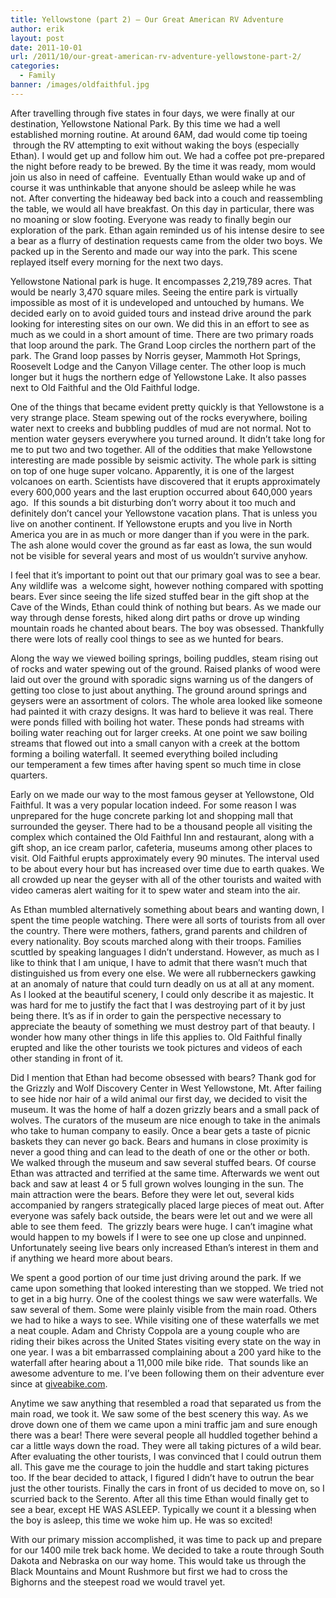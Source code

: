 ```yaml
---
title: Yellowstone (part 2) – Our Great American RV Adventure
author: erik
layout: post
date: 2011-10-01
url: /2011/10/our-great-american-rv-adventure-yellowstone-part-2/
categories:
  - Family
banner: /images/oldfaithful.jpg
---
```

  
After travelling through five states in four days, we were finally at our destination, Yellowstone National Park. By this time we had a well established morning routine. At around 6AM, dad would come tip toeing  through the RV attempting to exit without waking the boys (especially Ethan). I would get up and follow him out. We had a coffee pot pre-prepared the night before ready to be brewed. By the time it was ready, mom would join us also in need of caffeine.  Eventually Ethan would wake up and of course it was unthinkable that anyone should be asleep while he was not. After converting the hideaway bed back into a couch and reassembling the table, we would all have breakfast. On this day in particular, there was no moaning or slow footing. Everyone was ready to finally begin our exploration of the park. Ethan again reminded us of his intense desire to see a bear as a flurry of destination requests came from the older two boys. We packed up in the Serento and made our way into the park. This scene replayed itself every morning for the next two days.

Yellowstone National park is huge. It encompasses 2,219,789 acres. That would be nearly 3,470 square miles. Seeing the entire park is virtually impossible as most of it is undeveloped and untouched by humans. We decided early on to avoid guided tours and instead drive around the park looking for interesting sites on our own. We did this in an effort to see as much as we could in a short amount of time. There are two primary roads that loop around the park. The Grand Loop circles the northern part of the park. The Grand loop passes by Norris geyser, Mammoth Hot Springs, Roosevelt Lodge and the Canyon Village center. The other loop is much longer but it hugs the northern edge of Yellowstone Lake. It also passes next to Old Faithful and the Old Faithful lodge.

One of the things that became evident pretty quickly is that Yellowstone is a very strange place. Steam spewing out of the rocks everywhere, boiling water next to creeks and bubbling puddles of mud are not normal. Not to mention water geysers everywhere you turned around. It didn&#8217;t take long for me to put two and two together. All of the oddities that make Yellowstone interesting are made possible by seismic activity. The whole park is sitting on top of one huge super volcano. Apparently, it is one of the largest volcanoes on earth. Scientists have discovered that it erupts approximately every 600,000 years and the last eruption occurred about 640,000 years ago.  If this sounds a bit disturbing don&#8217;t worry about it too much and definitely don&#8217;t cancel your Yellowstone vacation plans. That is unless you live on another continent. If Yellowstone erupts and you live in North America you are in as much or more danger than if you were in the park. The ash alone would cover the ground as far east as Iowa, the sun would not be visible for several years and most of us wouldn&#8217;t survive anyhow.

I feel that it&#8217;s important to point out that our primary goal was to see a bear. Any wildlife was  a welcome sight, however nothing compared with spotting bears. Ever since seeing the life sized stuffed bear in the gift shop at the Cave of the Winds, Ethan could think of nothing but bears. As we made our way through dense forests, hiked along dirt paths or drove up winding mountain roads he chanted about bears. The boy was obsessed. Thankfully there were lots of really cool things to see as we hunted for bears.

Along the way we viewed boiling springs, boiling puddles, steam rising out of rocks and water spewing out of the ground. Raised planks of wood were laid out over the ground with sporadic signs warning us of the dangers of getting too close to just about anything. The ground around springs and geysers were an assortment of colors. The whole area looked like someone had painted it with crazy designs. It was hard to believe it was real. There were ponds filled with boiling hot water. These ponds had streams with boiling water reaching out for larger creeks. At one point we saw boiling streams that flowed out into a small canyon with a creek at the bottom forming a boiling waterfall. It seemed everything boiled including our temperament a few times after having spent so much time in close quarters.

Early on we made our way to the most famous geyser at Yellowstone, Old Faithful. It was a very popular location indeed. For some reason I was unprepared for the huge concrete parking lot and shopping mall that surrounded the geyser. There had to be a thousand people all visiting the complex which contained the Old Faithful Inn and restaurant, along with a gift shop, an ice cream parlor, cafeteria, museums among other places to visit. Old Faithful erupts approximately every 90 minutes. The interval used to be about every hour but has increased over time due to earth quakes. We all crowded up near the geyser with all of the other tourists and waited with video cameras alert waiting for it to spew water and steam into the air.

As Ethan mumbled alternatively something about bears and wanting down, I spent the time people watching. There were all sorts of tourists from all over the country. There were mothers, fathers, grand parents and children of every nationality. Boy scouts marched along with their troops. Families scuttled by speaking languages I didn&#8217;t understand. However, as much as I like to think that I am unique, I have to admit that there wasn&#8217;t much that distinguished us from every one else. We were all rubberneckers gawking at an anomaly of nature that could turn deadly on us at all at any moment. As I looked at the beautiful scenery, I could only describe it as majestic. It was hard for me to justify the fact that I was destroying part of it by just being there. It&#8217;s as if in order to gain the perspective necessary to appreciate the beauty of something we must destroy part of that beauty. I wonder how many other things in life this applies to. Old Faithful finally erupted and like the other tourists we took pictures and videos of each other standing in front of it.

Did I mention that Ethan had become obsessed with bears? Thank god for the Grizzly and Wolf Discovery Center in West Yellowstone, Mt. After failing to see hide nor hair of a wild animal our first day, we decided to visit the museum. It was the home of half a dozen grizzly bears and a small pack of wolves. The curators of the museum are nice enough to take in the animals who take to human company to easily. Once a bear gets a taste of picnic baskets they can never go back. Bears and humans in close proximity is never a good thing and can lead to the death of one or the other or both. We walked through the museum and saw several stuffed bears. Of course Ethan was attracted and terrified at the same time. Afterwards we went out back and saw at least 4 or 5 full grown wolves lounging in the sun. The main attraction were the bears. Before they were let out, several kids accompanied by rangers strategically placed large pieces of meat out. After everyone was safely back outside, the bears were let out and we were all able to see them feed.  The grizzly bears were huge. I can&#8217;t imagine what would happen to my bowels if I were to see one up close and unpinned. Unfortunately seeing live bears only increased Ethan&#8217;s interest in them and if anything we heard more about bears.

We spent a good portion of our time just driving around the park. If we came upon something that looked interesting than we stopped. We tried not to get in a big hurry. One of the coolest things we saw were waterfalls. We saw several of them. Some were plainly visible from the main road. Others we had to hike a ways to see. While visiting one of these waterfalls we met a neat couple. Adam and Christy Coppola are a young couple who are riding their bikes across the United States visiting every state on the way in one year. I was a bit embarrassed complaining about a 200 yard hike to the waterfall after hearing about a 11,000 mile bike ride.  That sounds like an awesome adventure to me. I&#8217;ve been following them on their adventure ever since at [giveabike.com](http://giveabike.com).

Anytime we saw anything that resembled a road that separated us from the main road, we took it. We saw some of the best scenery this way. As we drove down one of them we came upon a mini traffic jam and sure enough there was a bear! There were several people all huddled together behind a car a little ways down the road. They were all taking pictures of a wild bear. After evaluating the other tourists, I was convinced that I could outrun them all. This gave me the courage to join the huddle and start taking pictures too. If the bear decided to attack, I figured I didn&#8217;t have to outrun the bear just the other tourists. Finally the cars in front of us decided to move on, so I scurried back to the Serento. After all this time Ethan would finally get to see a bear, except HE WAS ASLEEP. Typically we count it a blessing when the boy is asleep, this time we woke him up. He was so excited!

With our primary mission accomplished, it was time to pack up and prepare for our 1400 mile trek back home. We decided to take a route through South Dakota and Nebraska on our way home. This would take us through the Black Mountains and Mount Rushmore but first we had to cross the Bighorns and the steepest road we would travel yet.
